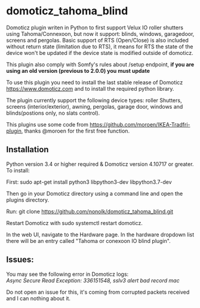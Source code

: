 # domoticz_tahoma_blind
Domoticz plugin writen in Python to first support Velux IO roller shutters using Tahoma/Connexoon, but now it support: blinds, windows, garagedoor, screens and pergolas. Basic support of RTS (Open/Close) is also included without return state (limitation due to RTS), it means for RTS the state of the device won't be updated if the device state is modified outside of domoticz.

This plugin also comply with Somfy's rules about /setup endpoint, **if you are using an old version (previous to 2.0.0) you must update**

To use this plugin you need to install the last stable release of Domoticz https://www.domoticz.com and to install the required python library.

The plugin currently support the following device types: roller Shutters, screens (interior/exterior), awning, pergolas, garage door, windows and blinds(postions only, no slats control).

This plugins use some code from https://github.com/moroen/IKEA-Tradfri-plugin, thanks @moroen for the first free function.

## Installation

Python version 3.4 or higher required & Domoticz version 4.10717 or greater. To install:

First: sudo apt-get install python3 libpython3-dev libpython3.7-dev

Then go in your Domoticz directory using a command line and open the plugins directory.

Run: git clone https://github.com/nonolk/domoticz_tahoma_blind.git

Restart Domoticz with sudo systemctl restart domoticz.

In the web UI, navigate to the Hardware page. In the hardware dropdown list there will be an entry called "Tahoma or conexoon IO blind plugin".

## Issues:

You may see the following error in Domoticz logs:  
*Async Secure Read Exception: 336151548, sslv3 alert bad record mac*
  
Do not open an issue for this, it's coming from corrupted packets received and I can nothing about it.

